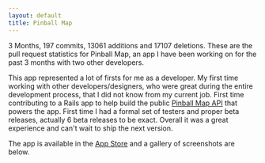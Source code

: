 ```yaml
---
layout: default
title: Pinball Map
---
```

3 Months, 197 commits, 13061 additions and 17107 deletions. These are the pull request statistics for Pinball Map, an app I have been working on for the past 3 months with two other developers.

This app represented a lot of firsts for me as a developer. My first time working with other developers/designers, who were great during the entire development process, that I did not know from my current job. First time contributing to a Rails app to help build the public [Pinball Map API](http://pinballmap.com/api/v1/docs) that powers the app. First time I had a formal set of testers and proper beta releases, actually 6 beta releases to be exact. Overall it was a great experience and can't wait to ship the next version.

The app is available in the [App Store](https://itunes.apple.com/us/app/portland-pinball-map/id359275713?mt=8) and a gallery of screenshots are below.

